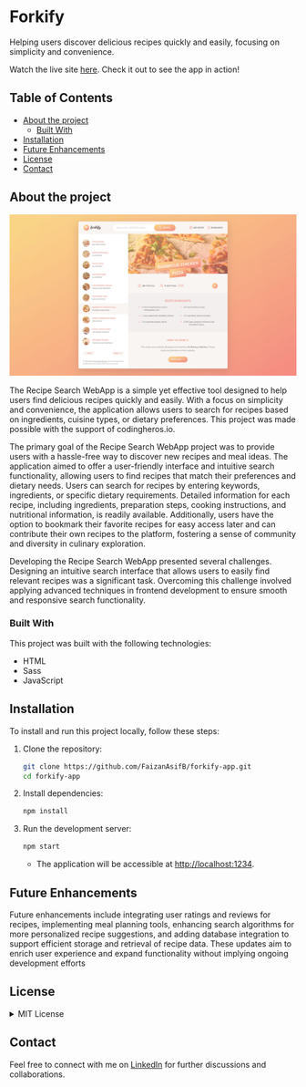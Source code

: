 # Forkify <!-- omit in toc -->

Helping users discover delicious recipes quickly and easily, focusing on simplicity and convenience.

Watch the live site [here](https://geega-forkify.netlify.app/). Check it out to see the app in action!

## Table of Contents <!-- omit in toc -->

- [About the project](#about-the-project)
  - [Built With](#built-with)
- [Installation](#installation)
- [Future Enhancements](#future-enhancements)
- [License](#license)
- [Contact](#contact)

## About the project

![Forkify Preview](https://github.com/FaizanAsifB/Portfolio/blob/main/src/content/projects/project-images/forkify-wide.jpg?raw=true)

The Recipe Search WebApp is a simple yet effective tool designed to help users find delicious recipes quickly and easily. With a focus on simplicity and convenience, the application allows users to search for recipes based on ingredients, cuisine types, or dietary preferences. This project was made possible with the support of codingheros.io.

The primary goal of the Recipe Search WebApp project was to provide users with a hassle-free way to discover new recipes and meal ideas. The application aimed to offer a user-friendly interface and intuitive search functionality, allowing users to find recipes that match their preferences and dietary needs. Users can search for recipes by entering keywords, ingredients, or specific dietary requirements. Detailed information for each recipe, including ingredients, preparation steps, cooking instructions, and nutritional information, is readily available. Additionally, users have the option to bookmark their favorite recipes for easy access later and can contribute their own recipes to the platform, fostering a sense of community and diversity in culinary exploration.

Developing the Recipe Search WebApp presented several challenges. Designing an intuitive search interface that allows users to easily find relevant recipes was a significant task. Overcoming this challenge involved applying advanced techniques in frontend development to ensure smooth and responsive search functionality.

### Built With

This project was built with the following technologies:

- HTML
- Sass
- JavaScript

## Installation

To install and run this project locally, follow these steps:

1. Clone the repository:

   ```bash
   git clone https://github.com/FaizanAsifB/forkify-app.git
   cd forkify-app
   ```

2. Install dependencies:

   ```bash
   npm install
   ```

3. Run the development server:

   ```bash
   npm start
   ```

   - The application will be accessible at [http://localhost:1234](http://localhost:1234).

## Future Enhancements

Future enhancements include integrating user ratings and reviews for recipes, implementing meal planning tools, enhancing search algorithms for more personalized recipe suggestions, and adding database integration to support efficient storage and retrieval of recipe data. These updates aim to enrich user experience and expand functionality without implying ongoing development efforts

## License

<details>
<summary>MIT License</summary>
Permission is hereby granted, free of charge, to any person obtaining a copy
of this software and associated documentation files (the "Software"), to deal
in the Software without restriction, including without limitation the rights
to use, copy, modify, merge, publish, distribute, sublicense, and/or sell
copies of the Software, and to permit persons to whom the Software is
furnished to do so, subject to the following conditions:

The above copyright notice and this permission notice shall be included in all
copies or substantial portions of the Software.

THE SOFTWARE IS PROVIDED "AS IS", WITHOUT WARRANTY OF ANY KIND, EXPRESS OR
IMPLIED, INCLUDING BUT NOT LIMITED TO THE WARRANTIES OF MERCHANTABILITY,
FITNESS FOR A PARTICULAR PURPOSE AND NONINFRINGEMENT. IN NO EVENT SHALL THE
AUTHORS OR COPYRIGHT HOLDERS BE LIABLE FOR ANY CLAIM, DAMAGES OR OTHER
LIABILITY, WHETHER IN AN ACTION OF CONTRACT, TORT OR OTHERWISE, ARISING FROM,
OUT OF OR IN CONNECTION WITH THE SOFTWARE OR THE USE OR OTHER DEALINGS IN THE
SOFTWARE.

</details>

## Contact

Feel free to connect with me on [LinkedIn](https://linkedin.com/in/faizan-asif-butt) for further discussions and collaborations.
